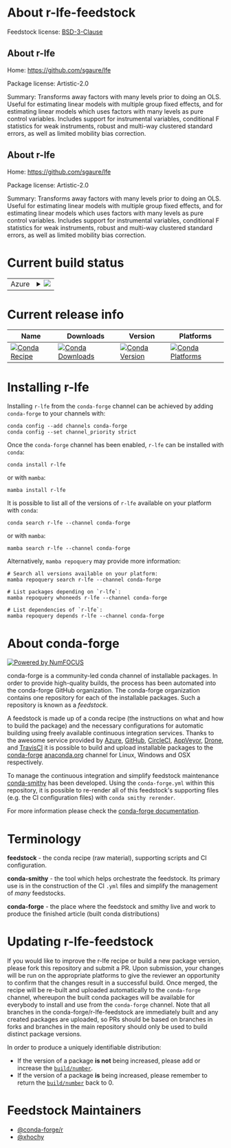 About r-lfe-feedstock
=====================

Feedstock license: [BSD-3-Clause](https://github.com/conda-forge/r-lfe-feedstock/blob/main/LICENSE.txt)


About r-lfe
-----------

Home: https://github.com/sgaure/lfe

Package license: Artistic-2.0

Summary: Transforms away factors with many levels prior to doing an OLS.  Useful for estimating linear models with multiple group fixed effects, and for estimating linear models which uses factors with many levels as pure control variables. Includes support for instrumental variables, conditional F statistics for weak instruments, robust and multi-way clustered standard errors, as well as limited mobility bias correction.

About r-lfe
-----------

Home: https://github.com/sgaure/lfe

Package license: Artistic-2.0

Summary: Transforms away factors with many levels prior to doing an OLS.  Useful for estimating linear models with multiple group fixed effects, and for estimating linear models which uses factors with many levels as pure control variables. Includes support for instrumental variables, conditional F statistics for weak instruments, robust and multi-way clustered standard errors, as well as limited mobility bias correction.

Current build status
====================


<table>
    
  <tr>
    <td>Azure</td>
    <td>
      <details>
        <summary>
          <a href="https://dev.azure.com/conda-forge/feedstock-builds/_build/latest?definitionId=7244&branchName=main">
            <img src="https://dev.azure.com/conda-forge/feedstock-builds/_apis/build/status/r-lfe-feedstock?branchName=main">
          </a>
        </summary>
        <table>
          <thead><tr><th>Variant</th><th>Status</th></tr></thead>
          <tbody><tr>
              <td>linux_64_r_base4.3</td>
              <td>
                <a href="https://dev.azure.com/conda-forge/feedstock-builds/_build/latest?definitionId=7244&branchName=main">
                  <img src="https://dev.azure.com/conda-forge/feedstock-builds/_apis/build/status/r-lfe-feedstock?branchName=main&jobName=linux&configuration=linux%20linux_64_r_base4.3" alt="variant">
                </a>
              </td>
            </tr><tr>
              <td>linux_64_r_base4.4</td>
              <td>
                <a href="https://dev.azure.com/conda-forge/feedstock-builds/_build/latest?definitionId=7244&branchName=main">
                  <img src="https://dev.azure.com/conda-forge/feedstock-builds/_apis/build/status/r-lfe-feedstock?branchName=main&jobName=linux&configuration=linux%20linux_64_r_base4.4" alt="variant">
                </a>
              </td>
            </tr><tr>
              <td>osx_64_r_base4.3</td>
              <td>
                <a href="https://dev.azure.com/conda-forge/feedstock-builds/_build/latest?definitionId=7244&branchName=main">
                  <img src="https://dev.azure.com/conda-forge/feedstock-builds/_apis/build/status/r-lfe-feedstock?branchName=main&jobName=osx&configuration=osx%20osx_64_r_base4.3" alt="variant">
                </a>
              </td>
            </tr><tr>
              <td>osx_64_r_base4.4</td>
              <td>
                <a href="https://dev.azure.com/conda-forge/feedstock-builds/_build/latest?definitionId=7244&branchName=main">
                  <img src="https://dev.azure.com/conda-forge/feedstock-builds/_apis/build/status/r-lfe-feedstock?branchName=main&jobName=osx&configuration=osx%20osx_64_r_base4.4" alt="variant">
                </a>
              </td>
            </tr><tr>
              <td>win_64_r_base4.3</td>
              <td>
                <a href="https://dev.azure.com/conda-forge/feedstock-builds/_build/latest?definitionId=7244&branchName=main">
                  <img src="https://dev.azure.com/conda-forge/feedstock-builds/_apis/build/status/r-lfe-feedstock?branchName=main&jobName=win&configuration=win%20win_64_r_base4.3" alt="variant">
                </a>
              </td>
            </tr><tr>
              <td>win_64_r_base4.4</td>
              <td>
                <a href="https://dev.azure.com/conda-forge/feedstock-builds/_build/latest?definitionId=7244&branchName=main">
                  <img src="https://dev.azure.com/conda-forge/feedstock-builds/_apis/build/status/r-lfe-feedstock?branchName=main&jobName=win&configuration=win%20win_64_r_base4.4" alt="variant">
                </a>
              </td>
            </tr>
          </tbody>
        </table>
      </details>
    </td>
  </tr>
</table>

Current release info
====================

| Name | Downloads | Version | Platforms |
| --- | --- | --- | --- |
| [![Conda Recipe](https://img.shields.io/badge/recipe-r--lfe-green.svg)](https://anaconda.org/conda-forge/r-lfe) | [![Conda Downloads](https://img.shields.io/conda/dn/conda-forge/r-lfe.svg)](https://anaconda.org/conda-forge/r-lfe) | [![Conda Version](https://img.shields.io/conda/vn/conda-forge/r-lfe.svg)](https://anaconda.org/conda-forge/r-lfe) | [![Conda Platforms](https://img.shields.io/conda/pn/conda-forge/r-lfe.svg)](https://anaconda.org/conda-forge/r-lfe) |

Installing r-lfe
================

Installing `r-lfe` from the `conda-forge` channel can be achieved by adding `conda-forge` to your channels with:

```
conda config --add channels conda-forge
conda config --set channel_priority strict
```

Once the `conda-forge` channel has been enabled, `r-lfe` can be installed with `conda`:

```
conda install r-lfe
```

or with `mamba`:

```
mamba install r-lfe
```

It is possible to list all of the versions of `r-lfe` available on your platform with `conda`:

```
conda search r-lfe --channel conda-forge
```

or with `mamba`:

```
mamba search r-lfe --channel conda-forge
```

Alternatively, `mamba repoquery` may provide more information:

```
# Search all versions available on your platform:
mamba repoquery search r-lfe --channel conda-forge

# List packages depending on `r-lfe`:
mamba repoquery whoneeds r-lfe --channel conda-forge

# List dependencies of `r-lfe`:
mamba repoquery depends r-lfe --channel conda-forge
```


About conda-forge
=================

[![Powered by
NumFOCUS](https://img.shields.io/badge/powered%20by-NumFOCUS-orange.svg?style=flat&colorA=E1523D&colorB=007D8A)](https://numfocus.org)

conda-forge is a community-led conda channel of installable packages.
In order to provide high-quality builds, the process has been automated into the
conda-forge GitHub organization. The conda-forge organization contains one repository
for each of the installable packages. Such a repository is known as a *feedstock*.

A feedstock is made up of a conda recipe (the instructions on what and how to build
the package) and the necessary configurations for automatic building using freely
available continuous integration services. Thanks to the awesome service provided by
[Azure](https://azure.microsoft.com/en-us/services/devops/), [GitHub](https://github.com/),
[CircleCI](https://circleci.com/), [AppVeyor](https://www.appveyor.com/),
[Drone](https://cloud.drone.io/welcome), and [TravisCI](https://travis-ci.com/)
it is possible to build and upload installable packages to the
[conda-forge](https://anaconda.org/conda-forge) [anaconda.org](https://anaconda.org/)
channel for Linux, Windows and OSX respectively.

To manage the continuous integration and simplify feedstock maintenance
[conda-smithy](https://github.com/conda-forge/conda-smithy) has been developed.
Using the ``conda-forge.yml`` within this repository, it is possible to re-render all of
this feedstock's supporting files (e.g. the CI configuration files) with ``conda smithy rerender``.

For more information please check the [conda-forge documentation](https://conda-forge.org/docs/).

Terminology
===========

**feedstock** - the conda recipe (raw material), supporting scripts and CI configuration.

**conda-smithy** - the tool which helps orchestrate the feedstock.
                   Its primary use is in the construction of the CI ``.yml`` files
                   and simplify the management of *many* feedstocks.

**conda-forge** - the place where the feedstock and smithy live and work to
                  produce the finished article (built conda distributions)


Updating r-lfe-feedstock
========================

If you would like to improve the r-lfe recipe or build a new
package version, please fork this repository and submit a PR. Upon submission,
your changes will be run on the appropriate platforms to give the reviewer an
opportunity to confirm that the changes result in a successful build. Once
merged, the recipe will be re-built and uploaded automatically to the
`conda-forge` channel, whereupon the built conda packages will be available for
everybody to install and use from the `conda-forge` channel.
Note that all branches in the conda-forge/r-lfe-feedstock are
immediately built and any created packages are uploaded, so PRs should be based
on branches in forks and branches in the main repository should only be used to
build distinct package versions.

In order to produce a uniquely identifiable distribution:
 * If the version of a package **is not** being increased, please add or increase
   the [``build/number``](https://docs.conda.io/projects/conda-build/en/latest/resources/define-metadata.html#build-number-and-string).
 * If the version of a package **is** being increased, please remember to return
   the [``build/number``](https://docs.conda.io/projects/conda-build/en/latest/resources/define-metadata.html#build-number-and-string)
   back to 0.

Feedstock Maintainers
=====================

* [@conda-forge/r](https://github.com/orgs/conda-forge/teams/r/)
* [@xhochy](https://github.com/xhochy/)

